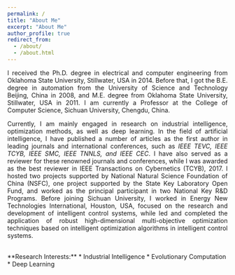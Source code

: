 ```yaml
---
permalink: /
title: "About Me"
excerpt: "About Me"
author_profile: true
redirect_from: 
  - /about/
  - /about.html
---
```


<p style="text-align:justify;"> 
I received the Ph.D. degree in electrical and computer engineering from Oklahoma State University, Stillwater, USA in 2014. Before that, I got the B.E. degree in automation from the University of Science and Technology Beijing, China in 2008, and M.E. degree from Oklahoma State University, Stillwater, USA in 2011. I am currently a Professor at the College of Computer Science, Sichuan University, Chengdu, China.
</p>

<p style="text-align:justify;"> 
Currently, I am mainly engaged in research on industrial intelligence, optimization methods, as well as deep learning. In the field of artificial intelligence, I have published a number of articles as the first author in leading journals and international conferences, such as <i>IEEE TEVC, IEEE TCYB, IEEE SMC, IEEE TNNLS, and IEEE CEC</i>. I have also served as a reviewer for these renowned journals and conferences, while I was awarded as the best reviewer in IEEE Transactions on Cybernetics (TCYB), 2017. I hosted two projects supported by National Natural Science Foundation of China (NSFC), one project supported by the State Key Laboratory Open Fund, and worked as the principal participant in two National Key R&D Programs. Before joining Sichuan University, I worked in Energy New Technologies International, Houston, USA, focused on the research and development of intelligent control systems, while led and completed the application of robust high-dimensional multi-objective optimization techniques based on intelligent optimization algorithms in intelligent control systems.
</p>
<br/>
**Research Interests:**
* Industrial Intelligence
* Evolutionary Computation
* Deep Learning

